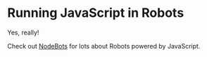 # Running JavaScript in Robots

Yes, really!

Check out [NodeBots](http://nodebots.io/) for lots about Robots powered by JavaScript.
